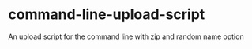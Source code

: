 command-line-upload-script
==========================

An upload script for the command line with zip and random name option
